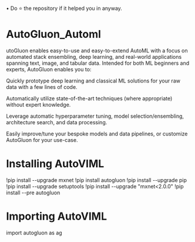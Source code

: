 • Do ⭐ the repository if it helped you in anyway.
# AutoGluon_Automl
utoGluon enables easy-to-use and easy-to-extend AutoML with a focus on automated stack ensembling, deep learning, and real-world applications spanning text, image, and tabular data. Intended for both ML beginners and experts, AutoGluon enables you to:

Quickly prototype deep learning and classical ML solutions for your raw data with a few lines of code.

Automatically utilize state-of-the-art techniques (where appropriate) without expert knowledge.

Leverage automatic hyperparameter tuning, model selection/ensembling, architecture search, and data processing.

Easily improve/tune your bespoke models and data pipelines, or customize AutoGluon for your use-case.
# Installing AutoVIML
!pip install --upgrade mxnet
!pip install autogluon
!pip install --upgrade pip
!pip install --upgrade setuptools
!pip install --upgrade "mxnet<2.0.0"
!pip install --pre autogluon
# Importing AutoVIML
import autogluon as ag

